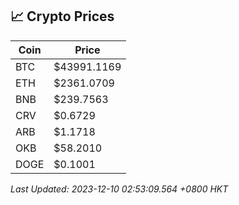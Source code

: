 ## 📈 Crypto Prices

| Coin | Price |
| ---- | ----- |
| BTC | $43991.1169 |
| ETH | $2361.0709 |
| BNB | $239.7563 |
| CRV | $0.6729 |
| ARB | $1.1718 |
| OKB | $58.2010 |
| DOGE | $0.1001 |

_Last Updated: 2023-12-10 02:53:09.564 +0800 HKT_